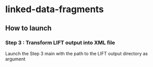 # linked-data-fragments

## How to launch

### Step 3 : Transform LIFT output into XML file

Launch the Step 3 main with the path to the LIFT output directory as argument
